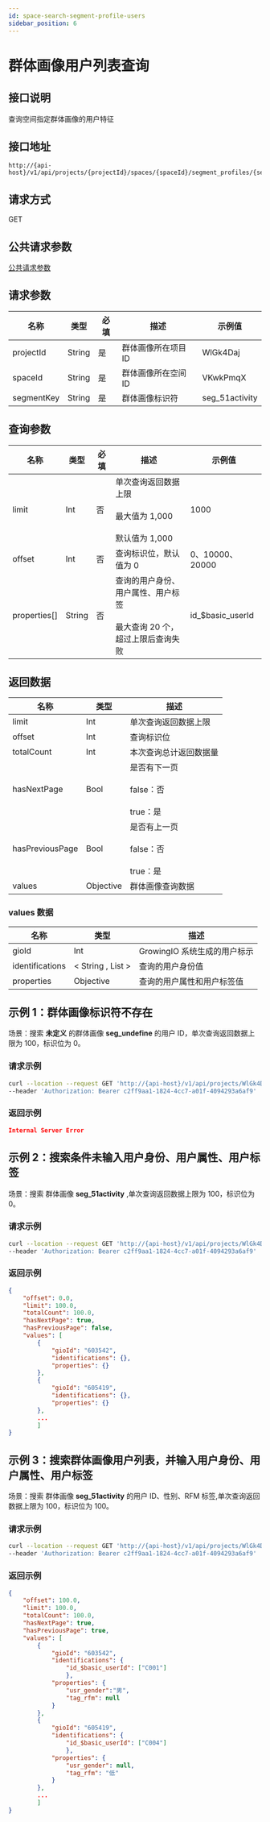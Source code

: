 ```yaml
---
id: space-search-segment-profile-users
sidebar_position: 6
---
```


# 群体画像用户列表查询

## 接口说明

查询空间指定群体画像的用户特征

## 接口地址

```
http://{api-host}/v1/api/projects/{projectId}/spaces/{spaceId}/segment_profiles/{segmentKey}/users
```

## 请求方式

GET

## 公共请求参数

[公共请求参数](../../../open-api#公共请求参数)

## 请求参数

| 名称       | 类型   | 必填 | 描述                | 示例值         |
| ---------- | ------ | ---- | ------------------- | -------------- |
| projectId  | String | 是   | 群体画像所在项目 ID | WlGk4Daj       |
| spaceId    | String | 是   | 群体画像所在空间 ID | VKwkPmqX       |
| segmentKey | String | 是   | 群体画像标识符      | seg_51activity |

## 查询参数

| 名称         | 类型   | 必填 | 描述                                                                          | 示例值            |
| ------------ | ------ | ---- | ----------------------------------------------------------------------------- | ----------------- |
| limit        | Int    | 否   | 单次查询返回数据上限<br></br>最大值为 1,000<br></br>默认值为 1,000            | 1000              |
| offset       | Int    | 否   | 查询标识位，默认值为 0                                                        | 0、10000、20000   |
| properties[] | String | 否   | 查询的用户身份、用户属性、用户标签<br></br>最大查询 20 个，超过上限后查询失败 | id\_$basic_userId |

## 返回数据

| 名称            | 类型      | 描述                                            |
| --------------- | --------- | ----------------------------------------------- |
| limit           | Int       | 单次查询返回数据上限                            |
| offset          | Int       | 查询标识位                                      |
| totalCount      | Int       | 本次查询总计返回数据量                          |
| hasNextPage     | Bool      | 是否有下一页<br></br>false：否<br></br>true：是 |
| hasPreviousPage | Bool      | 是否有上一页<br></br>false：否<br></br>true：是 |
| values          | Objective | 群体画像查询数据                                |

### values 数据

| 名称            | 类型              | 描述                         |
| --------------- | ----------------- | ---------------------------- |
| gioId           | Int               | GrowingIO 系统生成的用户标示 |
| identifications | < String , List > | 查询的用户身份值             |
| properties      | Objective         | 查询的用户属性和用户标签值   |

## 示例 1：群体画像标识符不存在

场景：搜索 **未定义** 的群体画像 **seg_undefine** 的用户 ID，单次查询返回数据上限为 100，标识位为 0。

### 请求示例

```bash
curl --location --request GET 'http://{api-host}/v1/api/projects/WlGk4Daj/segment_profiles/seg_undefine/users?limit=100&offset=0&properties[]=ids_$basic_userId'
--header 'Authorization: Bearer c2ff9aa1-1824-4cc7-a01f-4094293a6af9'
```

### 返回示例

```json
Internal Server Error
```

## 示例 2：搜索条件未输入用户身份、用户属性、用户标签

场景：搜索 群体画像 **seg_51activity** ,单次查询返回数据上限为 100，标识位为 0。

### 请求示例

```bash
curl --location --request GET 'http://{api-host}/v1/api/projects/WlGk4Daj/segment_profiles/seg_51activity/users?limit=100&offset=0'
--header 'Authorization: Bearer c2ff9aa1-1824-4cc7-a01f-4094293a6af9'
```

### 返回示例

```json
{
    "offset": 0.0,
    "limit": 100.0,
    "totalCount": 100.0,
    "hasNextPage": true,
    "hasPreviousPage": false,
    "values": [
        {
            "gioId": "603542",
            "identifications": {},
            "properties": {}
        },
        {
            "gioId": "605419",
            "identifications": {},
            "properties": {}
        },
        ...
        ]
}
```

## 示例 3：搜索群体画像用户列表，并输入用户身份、用户属性、用户标签

场景：搜索 群体画像 **seg_51activity** 的用户 ID、性别、RFM 标签,单次查询返回数据上限为 100，标识位为 100。

### 请求示例

```bash
curl --location --request GET 'http://{api-host}/v1/api/projects/WlGk4Daj/segment_profiles/seg_51activity/users?limit=100&offset=100&properties[]=ids_$basic_userId&properties[]=usr_gender&properties[]=tag_rfm'
--header 'Authorization: Bearer c2ff9aa1-1824-4cc7-a01f-4094293a6af9'
```

### 返回示例

```json
{
    "offset": 100.0,
    "limit": 100.0,
    "totalCount": 100.0,
    "hasNextPage": true,
    "hasPreviousPage": true,
    "values": [
        {
            "gioId": "603542",
            "identifications": {
                "id_$basic_userId": ["C001"]
                },
            "properties": {
                "usr_gender":"男",
                "tag_rfm": null
            }
        },
        {
            "gioId": "605419",
            "identifications": {
                "id_$basic_userId": ["C004"]
                },
            "properties": {
                "usr_gender": null,
                "tag_rfm": "低"
            }
        },
        ...
        ]
}
```
